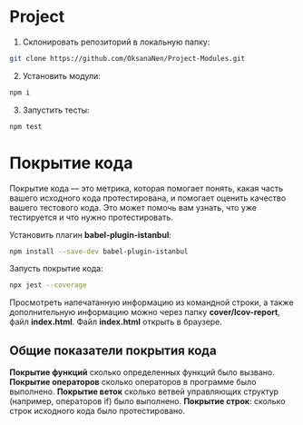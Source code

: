 # Project

1. Склонировать репозиторий в локальную папку:
```bash
git clone https://github.com/OksanaNen/Project-Modules.git
```
2. Установить модули:
```bash
npm i
```
3. Запустить тесты:
```bash
npm test
```

# Покрытие кода
Покрытие кода — это метрика, которая помогает понять, какая часть вашего исходного кода протестирована, и помогает оценить качество вашего тестового кода. Это может помочь вам узнать, что уже тестируется и что нужно протестировать.


Установить плагин **babel-plugin-istanbul**:
```bash
npm install --save-dev babel-plugin-istanbul
```
Запусть покрытие кода:
```bash
npx jest --coverage
```
Просмотреть напечатанную информацию из командной строки, а также дополнительную информацию можно через папку **cover/lcov-report**, файл **index.html**. Файл **index.html** открыть в браузере.

## Общие показатели покрытия кода
**Покрытие функций** сколько определенных функций было вызвано.
**Покрытие операторов** сколько операторов в программе было выполнено.
**Покрытие веток** сколько ветвей управляющих структур (например, операторов if) было выполнено.
**Покрытие строк**: сколько строк исходного кода было протестировано.


